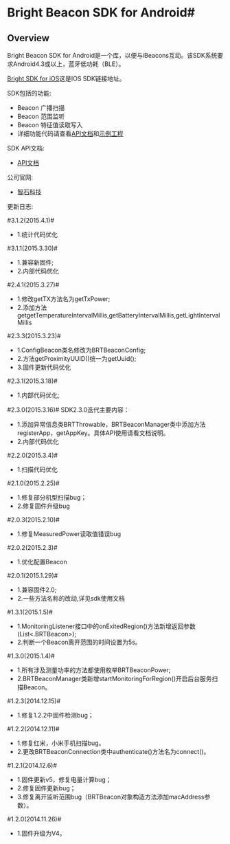 # Bright Beacon SDK for Android#

## Overview ##

Bright Beacon SDK for Android是一个库，以便与iBeacons互动。该SDK系统要求Android4.3或以上，蓝牙低功耗（BLE）。

[Bright SDK for iOS](https://github.com/BrightBeacon/iOS-SDK.git)这是IOS SDK链接地址。

SDK包括的功能:

- Beacon 广播扫描
- Beacon 范围监听
- Beacon 特征值读取写入
-  详细功能代码请查看[API文档](http://brightbeacon.github.io/BrightBeacon_Android_SDK)和[示例工程](https://github.com/BrightBeacon/Android-SDK/tree/master/Examples) 

SDK API文档: 

 - [API文档](http://brightbeacon.github.io/BrightBeacon_Android_SDK)

公司官网:

 - [智石科技](http://www.brtbeacon.com)
 
更新日志:


#3.1.2(2015.4.1)#
- 1.统计代码优化

#3.1.1(2015.3.30)#
- 1.兼容新固件;
- 2.内部代码优化

#2.4.1(2015.3.27)#
- 1.修改getTX方法名为getTxPower;
- 2.添加方法getgetTemperatureIntervalMillis,getBatteryIntervalMillis,getLightIntervalMillis

#2.3.3(2015.3.23)#
- 1.ConfigBeacon类名修改为BRTBeaconConfig;
- 2.方法getProximityUUID()统一为getUuid();
- 3.固件更新代码优化

#2.3.1(2015.3.18)#
- 1.内部代码优化;

#2.3.0(2015.3.16)#
 SDK2.3.0迭代主要内容：
 
- 1.添加异常信息类BRTThrowable，BRTBeaconManager类中添加方法registerApp，getAppKey。具体API使用请看文档说明。
- 2.内部代码优化

#2.2.0(2015.3.4)#
- 1.扫描代码优化

#2.1.0(2015.2.25)#
- 1.修复部分机型扫描bug；
- 2.修复固件升级bug
 
#2.0.3(2015.2.10)#
- 1.修复MeasuredPower读取值错误bug

#2.0.2(2015.2.3)#
- 1.优化配置Beacon

#2.0.1(2015.1.29)#
- 1.兼容固件2.0;
- 2.一些方法名称的改动,详见sdk使用文档

#1.3.1(2015.1.5)#
- 1.MonitoringListener接口中的onExitedRegion()方法新增返回参数(List<.BRTBeacon>);
- 2.判断一个Beacon离开范围的时间设置为5s。

#1.3.0(2015.1.4)#
- 1.所有涉及测量功率的方法都使用枚举BRTBeaconPower;
- 2.BRTBeaconManager类新增startMonitoringForRegion()开启后台服务扫描Beacon。

#1.2.3(2014.12.15)#
- 1.修复1.2.2中固件检测bug；

#1.2.2(2014.12.11)#
- 1.修复红米，小米手机扫描bug。
- 2.更改BRTBeaconConnection类中authenticate()方法名为connect()。

#1.2.1(2014.12.6)#
- 1.固件更新v5，修复电量计算bug；
- 2.修复固件更新bug；
- 3.修复离开监听范围bug（BRTBeacon对象构造方法添加macAddress参数）。

#1.2.0(2014.11.26)#
- 1.固件升级为V4。


 




